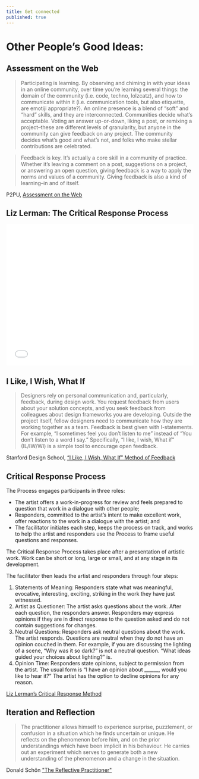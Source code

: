 ```yaml
---
title: Get connected
published: true
---
```


# Other People’s Good Ideas:

## Assessment on the Web
>Participating is learning. By observing and chiming in with your ideas in an online community, over time you’re learning several things: the domain of the community (i.e. code, techno, lolzcatz), and how to communicate within it (i.e. communication tools, but also etiquette, are emotiji appropriate?). An online presence is a blend of “soft” and “hard” skills, and they are interconnected.
Communities decide what’s acceptable. Voting an answer up-or-down, liking a post, or remixing a project–these are different levels of granularity, but anyone in the community can give feedback on any project. The community decides what’s good and what’s not, and folks who make stellar contributions are celebrated.

>Feedback is key. It’s actually a core skill in a community of practice. Whether it’s leaving a comment on a post, suggestions on a project, or answering an open question, giving feedback is a way to apply the norms and values of a community. Giving feedback is also a kind of learning–in and of itself.

P2PU, [Assessment on the Web](http://reports.p2pu.org/assessment-on-the-web/part-1/)

## Liz Lerman: The Critical Response Process
<iframe src="//player.vimeo.com/video/55022092" width="100%" height="380" frameborder="0" webkitallowfullscreen mozallowfullscreen allowfullscreen></iframe>

## I Like, I Wish, What If
>Designers rely on personal communication and, particularly, feedback, during design work. You request feedback from users about your solution concepts, and you seek feedback from colleagues about design frameworks you are developing. Outside the project itself, fellow designers need to communicate how they are working together as a team. Feedback is best given with I-statements. For example, “I sometimes feel you don’t listen to me” instead of “You don’t listen to a word I say.” Specifically, “I like, I wish, What if” (IL/IW/WI) is a simple tool to encourage open feedback.

Stanford Design School, [“I Like, I Wish, What If” Method of Feedback](http://dschool.stanford.edu/wp-content/themes/dschool/method-cards/i-like-i-wish-what-if.pdf)

## Critical Response Process
The Process engages participants in three roles:
- The artist offers a work-in-progress for review and feels prepared to question that work in a dialogue with other people;
- Responders, committed to the artist’s intent to make excellent work, offer reactions to the work in a dialogue with the artist; and
- The facilitator initiates each step, keeps the process on track, and works to help the artist and responders use the Process to frame useful questions and responses.

The Critical Response Process takes place after a presentation of artistic work. Work can be short or long, large or small, and at any stage in its development.

The facilitator then leads the artist and responders through four steps:

1. Statements of Meaning: Responders state what was meaningful, evocative, interesting, exciting, striking in the work they have just witnessed.
2. Artist as Questioner: The artist asks questions about the work. After each question, the responders answer. Responders may express opinions if they are in direct response to the question asked and do not contain suggestions for changes.
3. Neutral Questions: Responders ask neutral questions about the work. The artist responds. Questions are neutral when they do not have an opinion couched in them. For example, if you are discussing the lighting of a scene, “Why was it so dark?” is not a neutral question. “What ideas guided your choices about lighting?” is.
4. Opinion Time: Responders state opinions, subject to permission from the artist. The usual form is “I have an opinion about ______, would you like to hear it?” The artist has the option to decline opinions for any reason.

[Liz Lerman’s Critical Response Method](http://unlockingtheclassroom.blogspot.com/2009/06/liz-lermans-critical-response-process.html)

## Iteration and Reflection
>The practitioner allows himself to experience surprise, puzzlement, or confusion in a situation which he finds uncertain or unique. He reflects on the phenomenon before him, and on the prior understandings which have been implicit in his behaviour. He carries out an experiment which serves to generate both a new understanding of the phenomenon and a change in the situation.

Donald Schön ["The Reflective Practitioner"](http://infed.org/mobi/donald-schon-learning-reflection-change/)

